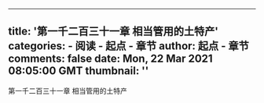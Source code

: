 
---
title: '第一千二百三十一章 相当管用的土特产'
categories: 
    - 阅读
    - 起点 - 章节
author: 起点 - 章节
comments: false
date: Mon, 22 Mar 2021 08:05:00 GMT
thumbnail: ''
---

<div>   
第一千二百三十一章 相当管用的土特产  
</div>
            